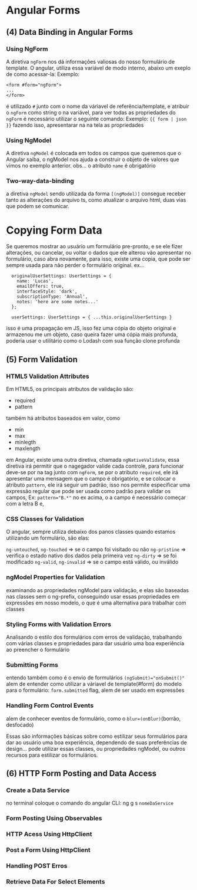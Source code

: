 # Angular Forms

## (4) Data Binding in Angular Forms

### Using NgForm
A diretiva `ngForm` nos dá informações valiosas do nosso formulário de template.
O angular, utiliza essa variável de modo interno, abaixo um exeplo de como acessar-la:
Exemplo:
```
<form #form="ngForm">
...
</form>
```
é utilizado `#` junto com o nome da váriavel de referência/template, e atribuir o `ngForm` como string o na variável,
para ver todas as propriedades do `ngForm` é necessário utilizar o seguinte comando:
Exemplo:
``{{ form | json }}``
fazendo isso, apresentarar na na tela as propriedades

### Using NgModel
A diretiva `ngModel` é colocada em todos os campos que queremos que o Angular saiba, o ngModel nos ajuda a construir o objeto
de valores que vimos no exemplo anterior.
obs... o atributo `name` é obrigatório

### Two-way-data-binding
a diretiva `ngModel` sendo utilizada da forma `[(ngModel)]` consegue receber tanto as alterações do arquivo ts, como atualizar o arquivo html, duas vias 
que podem se comunicar.

# Copying Form Data
Se queremos mostrar ao usuário um formulário pre-pronto, e se ele fizer alterações, ou cancelar, ou voltar o dados que ele alterou vão apresentar no formulário, caso abra novamente, para isso, existe uma copia, que pode ser sempre usada para não perder o formulário original.
ex... 
```
  originalUserSettings: UserSettings = {
    name: 'Lucas',
    emailOffers: true,
    interfaceStyle: 'dark',
    subscriptionType: 'Annual',
    notes: 'here are some notes...'
  };

  userSettings: UserSettings = { ...this.originalUserSettings }
```
isso é uma propagação em JS, isso fez uma cópia do objeto original e armazenou me um objeto, caso queira fazer uma 
cópia mais profunda, poderia usar o utilitário como o Lodash com sua função clone profunda

## (5) Form Validation

### HTML5 Validation Attributes
Em HTML5, os principais atributos de validação são:

 - required
 - pattern

também há atributos baseados em valor, como 
 - min
 - max
 - minlegth
 - maxlength

em Angular, existe uma outra diretiva, chamada `ngNativeValidate`, essa diretiva irá permitir que o nagegador 
valide cada controle, para funcionar deve-se por na tag junto com `ngForm`, se por o atributo `required`, ele irá 
apresentar uma mensagem que o campo é obrigatório, e se colocar o atributo `pattern`, ele irá seguir um padrão, 
isso nos permite especificar uma expressão regular que pode ser usada como padrão para validar os campos, Ex:
`pattern="B.*"`
no ex acima, o a campo é necessário começar com a letra B e, 

### CSS Classes for Validation
O angular, sempre utiliza debaixo dos panos classes quando estamos utilizando 
um formulário, são elas:

`ng-untouched`, `ng-touched` => se o campo foi visitado ou não
`ng-pristine` => verifica o estado nativo dos dados pela primeira vez
`ng-dirty` => se foi modificado
`ng-valid`, `ng-invalid` => se o campo está válido, ou inválido

### ngModel Properties for Validation
examinando as propriedades ngModel para validação, e elas são baseadas nas classes sem o ng-prefix, conseguindo usar essas propriedades em expressões em nosso modelo, o que é uma alternativa para trabalhar com classes

### Styling Forms with Validation Errors
Analisando o estilo dos formulários com erros de validação, trabalhando com várias classes e propriedades para dar usuário uma boa experiência ao preencher o formulário

### Submitting Forms
entendo também como é o envio de formulários `(ngSubmit)="onSubmit()"`
alem de entender como utilizar a váriavel de template(#form) do modelo para o formulário: `form.submitted` flag, alem de ser usado em expressões

### Handling Form Control Events
alem de conhecer eventos de formulário, como o `blur=(onBlur)`(borrão, desfocado)

Essas são informações básicas sobre como estilizar seus formulários para dar ao usuário uma boa experiência, dependendo de suas preferências de design... pode 
utilizar essas classes, ou propriedades ngModel, ou outros recursos para estilizar os formulários.


## (6) HTTP Form Posting and Data Access

### Create a Data Service
no terminal coloque o comando do angular CLI: ng g s `nomeDaService`

### Form Posting Using Observables

### HTTP Acess Using HttpClient

### Post a Form Using HttpClient

### Handling POST Erros

### Retrieve Data For Select Elements